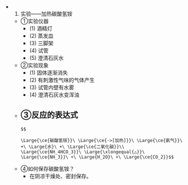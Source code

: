 -
  1. 实验——加热碳酸氢铵
	- ①实验仪器
		- (1) 酒精灯
		- (2) 蒸发皿
		- (3) 三脚架
		- (4) 试管
		- (5) 澄清石灰水
	- ②实验现象
		- (1) 固体逐渐消失
		- (2) 有刺激性气味的气体产生
		- (3) 试管内壁有水雾
		- (4) 澄清石灰水变浑浊
	- ③反应的表达式
		-
		  $$
		  
		  \Large{\ce{碳酸氢铵}}\ \Large{\ce{->[加热]}}\ \Large{\ce{氨气}}\ +\ \Large{水}\ +\ \Large{\ce{二氧化碳}}\\
		  \Large{\ce{NH_4HCO_3}}\ \Large{\xlongequal{△}}\ \Large{\ce{NH_3}}\ +\ \Large{H_2O}\ +\ \Large{\ce{CO_2}}$$
	- ④如何保存碳酸氢铵？
		- 在阴凉干燥处、密封保存。